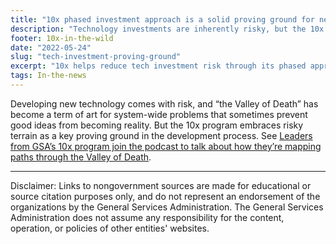 ```yaml
---
title: "10x phased investment approach is a solid proving ground for new technology"
description: "Technology investments are inherently risky, but the 10x phased approach offers a proving ground for good ideas."
footer: 10x-in-the-wild
date: "2022-05-24"
slug: "tech-investment-proving-ground"
excerpt: "10x helps reduce tech investment risk through its phased approach, helping good ideas become a reality."
tags: In-the-news
---
```


Developing new technology comes with risk, and “the Valley of Death” has become a term of art for system-wide problems that sometimes prevent good ideas from becoming reality. But the 10x program embraces risky terrain as a key proving ground in the development process. See <a class="usa-link usa-link--external" rel="noreferrer" href="https://www.nextgov.com/podcasts/2022/05/critical-update-good-death-our-only-goal/367227/">Leaders from GSA’s 10x program join the podcast to talk about how they’re mapping paths through the Valley of Death</a>.

---

<p class="disclaimer">Disclaimer: Links to nongovernment sources are made for educational or source citation purposes only, and do not represent an endorsement of the organizations by the General Services Administration. The General Services Administration does not assume any responsibility for the content, operation, or policies of other entities' websites.
</p>

